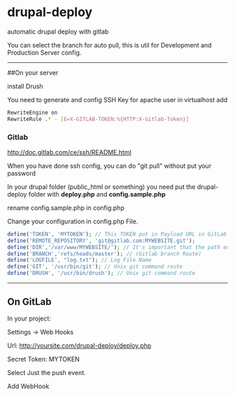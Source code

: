 # drupal-deploy
automatic drupal deploy with gitlab

You can select the branch for auto pull, this is util for Development and Production Server config.

---

##On your server

install Drush

You need to generate and config SSH Key for apache user
in virtualhost add

```bash
RewriteEngine on
RewriteRule .* - [E=X-GITLAB-TOKEN:%{HTTP:X-Gitlab-Token}]
```

### Gitlab 

http://doc.gitlab.com/ce/ssh/README.html

When you have done ssh config, you can do "git pull" without put your password

In your drupal folder (public_html or something) you need put the drupal-deploy folder with __deploy.php__ and __config.sample.php__

rename config.sample.php in config.php

Change your configuration in config.php  File.

```PHP
define('TOKEN', 'MYTOKEN'); // This TOKEN put in Payload URL in GitLab
define('REMOTE_REPOSITORY', 'git@gitlab.com:MYWEBSITE.git');
define('DIR','/var/www/MYWEBSITE/'); // It's important that the path ends with '/'
define('BRANCH','refs/heads/master'); // (Gitlab branch Route)
define('LOGFILE', "log.txt"); // Log File Name
define('GIT', '/usr/bin/git'); // Unix git command route
define('DRUSH', '/usr/bin/drush'); // Unix git command route
```

---

## On GitLab

In your project:

Settings -> Web Hooks  

Url: http://yoursite.com/drupal-deploy/deploy.php

Secret Token: MYTOKEN

Select Just the push event. 

Add WebHook

